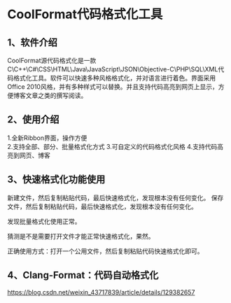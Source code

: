# CoolFormat代码格式化工具

## 1、软件介绍
CoolFormat源代码格式化是一款C\C++\C#\CSS\HTML\Java\JavaScript\JSON\Objective-C\PHP\SQL\XML代码格式化工具。软件可以快速多种风格格式化，并对语言进行着色。界面采用Office 2010风格，并有多种样式可以替换。并且支持代码高亮到网页上显示，方便博客文章之类的撰写阅读。

## 2、使用介绍
1.全新Ribbon界面，操作方便      
2.支持全部、部分、批量格式化方式
3.可自定义的代码格式化风格
4.支持代码高亮到网页、博客

## 3、快速格式化功能使用
新建文件，然后复制粘贴代码，最后快速格式化，发现根本没有任何变化。
保存文件，然后复制粘贴代码，最后快速格式化，发现根本没有任何变化。

发现批量格式化使用正常。

猜测是不是需要打开文件才能正常快速格式化，果然。

正确使用方式：打开一个公用文件，然后复制粘贴代码快速格式化即可。

## 4、Clang-Format：代码自动格式化
https://blog.csdn.net/weixin_43717839/article/details/129382657